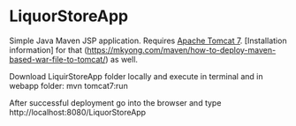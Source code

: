 # LiquorStoreApp

Simple Java Maven JSP application. Requires [Apache Tomcat 7](https://tomcat.apache.org/download-70.cgi). [Installation information] for that (https://mkyong.com/maven/how-to-deploy-maven-based-war-file-to-tomcat/) as well.

Download LiquirStoreApp folder locally and execute in terminal and in webapp folder: mvn tomcat7:run

After successful deployment go into the browser and type http://localhost:8080/LiquorStoreApp
